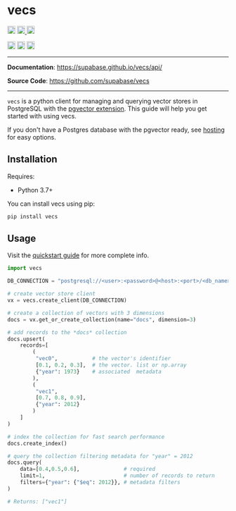 # vecs

<p>
    <a href="https://www.python.org/downloads/"><img src="https://img.shields.io/badge/python-3.7+-blue.svg" alt="Python version" height="18"></a>
    <a href="https://github.com/supabase/vecs/actions">
        <img src="https://github.com/supabase/vecs/workflows/tests/badge.svg" alt="test status" height="18">
    </a>
    <a href="https://github.com/supabase/vecs/actions">
        <img src="https://github.com/supabase/vecs/workflows/pre-commit/badge.svg" alt="Pre-commit Status" height="18">
    </a>
</p>

<p>
    <a href="https://badge.fury.io/py/vecs"><img src="https://badge.fury.io/py/vecs.svg" alt="PyPI version" height="18"></a>
    <a href="https://github.com/supabase/vecs/blob/master/LICENSE"><img src="https://img.shields.io/pypi/l/markdown-subtemplate.svg" alt="License" height="18"></a>
    <a href="https://pypi.org/project/vecs/"><img src="https://img.shields.io/pypi/dm/vecs.svg" alt="Download count" height="18"></a>
</p>

---

**Documentation**: <a href="https://supabase.github.io/vecs/api/" target="_blank">https://supabase.github.io/vecs/api/</a>

**Source Code**: <a href="https://github.com/supabase/vecs" target="_blank">https://github.com/supabase/vecs</a>

---

`vecs` is a python client for managing and querying vector stores in PostgreSQL with the [pgvector extension](https://github.com/pgvector/pgvector). This guide will help you get started with using vecs.

If you don't have a Postgres database with the pgvector ready, see [hosting](https://supabase.github.io/vecs/hosting/) for easy options.

## Installation

Requires:

- Python 3.7+

You can install vecs using pip:

```sh
pip install vecs
```

## Usage

Visit the [quickstart guide](https://supabase.github.io/vecs/latest/api) for more complete info.

```python
import vecs

DB_CONNECTION = "postgresql://<user>:<password>@<host>:<port>/<db_name>"

# create vector store client
vx = vecs.create_client(DB_CONNECTION)

# create a collection of vectors with 3 dimensions
docs = vx.get_or_create_collection(name="docs", dimension=3)

# add records to the *docs* collection
docs.upsert(
    records=[
        (
         "vec0",           # the vector's identifier
         [0.1, 0.2, 0.3],  # the vector. list or np.array
         {"year": 1973}    # associated  metadata
        ),
        (
         "vec1",
         [0.7, 0.8, 0.9],
         {"year": 2012}
        )
    ]
)

# index the collection for fast search performance
docs.create_index()

# query the collection filtering metadata for "year" = 2012
docs.query(
    data=[0.4,0.5,0.6],              # required
    limit=1,                         # number of records to return
    filters={"year": {"$eq": 2012}}, # metadata filters
)

# Returns: ["vec1"]
```
